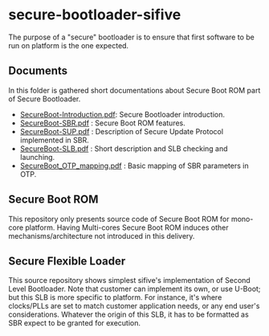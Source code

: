 # secure-bootloader-sifive
The purpose of a "secure" bootloader is to ensure that first software to be run on platform is the one expected.

## Documents
In this folder is gathered short documentations about Secure Boot ROM part of Secure Bootloader.

* [SecureBoot-Introduction.pdf](https://github.com/sifive/secure-bootloader-sifive/blob/master/Documents/SecureBoot-Introduction.pdf): Secure Bootloader introduction.
* [SecureBoot-SBR.pdf](https://github.com/sifive/secure-bootloader-sifive/blob/master/Documents/SecureBoot-SBR.pdf) : Secure Boot ROM features.
* [SecureBoot-SUP.pdf](https://github.com/sifive/secure-bootloader-sifive/blob/master/Documents/SecureBoot-SUP.pdf) : Description of Secure Update Protocol implemented in SBR.
* [SecureBoot-SLB.pdf](https://github.com/sifive/secure-bootloader-sifive/blob/master/Documents/SecureBoot-SLB.pdf) : Short description and SLB checking and launching.
* [SecureBoot_OTP_mapping.pdf](https://github.com/sifive/secure-bootloader-sifive/blob/master/Documents/SecureBoot-OTP_mappin.pdf) : Basic mapping of SBR parameters in OTP.

## Secure Boot ROM
This repository only presents source code of Secure Boot ROM for mono-core platform. Having Multi-cores Secure Boot ROM induces other mechanisms/architecture not introduced in this delivery.


## Secure Flexible Loader
This source repository shows simplest sifive's implementation of Second Level Bootloader. Note that customer can implement its own, or use U-Boot; but this SLB is more specific to platform.
For instance, it's where clocks/PLLs are set to match customer application needs, or any end user's considerations.
Whatever the origin of this SLB, it has to be formatted as SBR expect to be granted for execution.